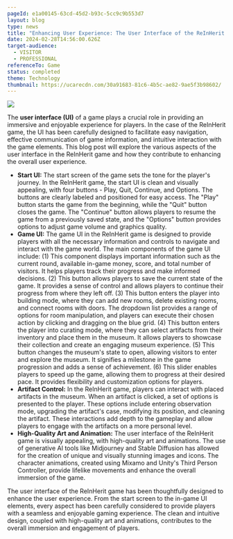 ```yaml
---
pageId: e1a00145-63cd-45d2-b93c-5cc9c9b553d7
layout: blog
type: news
title: "Enhancing User Experience: The User Interface of the ReInHerit Game "
date: 2024-02-28T14:56:00.626Z
target-audience:
  - VISITOR
  - PROFESSIONAL
referenceTo: Game
status: completed
theme: Technology
thumbnail: https://ucarecdn.com/30a91683-81c6-4b5c-ae82-9ae5f3b98602/
---
```

![](https://ucarecdn.com/bb48293b-52d8-4b49-85ae-95808469ffb4/)

The **user interface (UI)** of a game plays a crucial role in providing an immersive and enjoyable experience for players.  In the case of the ReInHerit game, the UI has been carefully designed to facilitate easy navigation, effective communication of game information, and intuitive interaction with the game elements. This blog post will explore the various aspects of the user interface in the ReInHerit game and how they contribute to enhancing the overall user experience.

* **Start UI:** The start screen of the game sets the tone for the player's journey. In the ReInHerit game, the start UI is clean and visually appealing, with four buttons - Play, Quit, Continue, and Options. The buttons are clearly labeled and positioned for easy access. The "Play" button starts the game from the beginning, while the "Quit" button closes the game.  The "Continue" button allows players to resume the game from a previously saved state, and the "Options" button provides options to adjust game volume and graphics quality. 
* **Game UI:** The game UI in the ReInHerit game is designed to provide players with all the necessary information and controls to navigate and interact with the game world.  The main components of the game UI include:
  (1) This component displays important information such as the current round, available in-game money, score, and total number of visitors.  It helps players track their progress and make informed decisions.  (2) This button allows players to save the current state of the game.  It provides a sense of control and allows players to continue their progress from where they left off.
  (3) This button enters the player into building mode, where they can add new rooms, delete existing rooms, and connect rooms with doors.  The dropdown list provides a range of options for room manipulation, and players can execute their chosen action by clicking and dragging on the blue grid.
  (4) This button enters the player into curating mode, where they can select artifacts from their inventory and place them in the museum.  It allows players to showcase their collection and create an engaging museum experience. 
  (5) This button changes the museum's state to open, allowing visitors to enter and explore the museum.  It signifies a milestone in the game progression and adds a sense of achievement.
  (6) This slider enables players to speed up the game, allowing them to progress at their desired pace.  It provides flexibility and customization options for players.
* **Artifact Control:** In the ReInHerit game, players can interact with placed artifacts in the museum.  When an artifact is clicked, a set of options is presented to the player.  These options include entering observation mode, upgrading the artifact's case, modifying its position, and cleaning the artifact.  These interactions add depth to the gameplay and allow players to engage with the artifacts on a more personal level.
* **High-Quality Art and Animation:**  The user interface of the ReInHerit game is visually appealing, with high-quality art and animations.  The use of generative AI tools like Midjourney and Stable Diffusion has allowed for the creation of unique and visually stunning images and icons.  The character animations, created using Mixamo and Unity's Third Person Controller, provide lifelike movements and enhance the overall immersion of the game. 

The user interface of the ReInHerit game has been thoughtfully designed to enhance the user experience.  From the start screen to the in-game UI elements, every aspect has been carefully considered to provide players with a seamless and enjoyable gaming experience.  The clean and intuitive design, coupled with high-quality art and animations, contributes to the overall immersion and engagement of players.